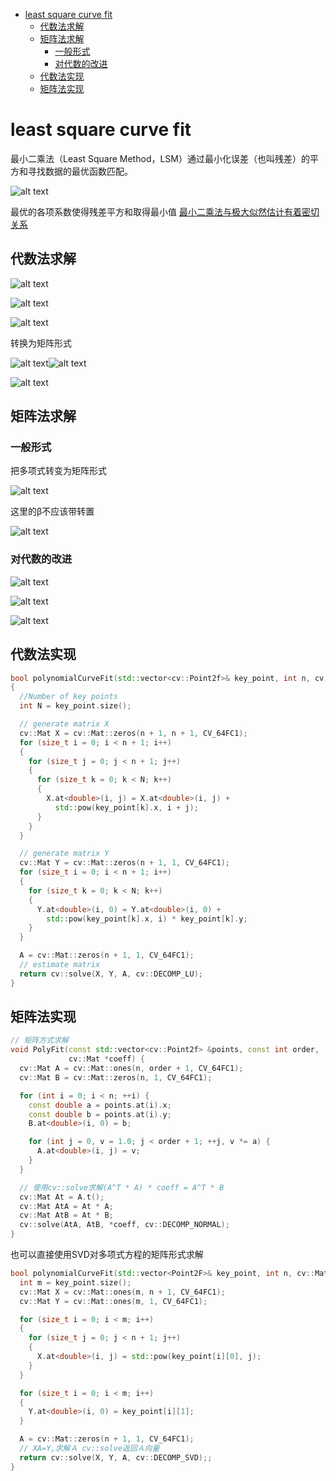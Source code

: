 - [least square curve fit](#least-square-curve-fit)
  - [代数法求解](#代数法求解)
  - [矩阵法求解](#矩阵法求解)
    - [一般形式](#一般形式)
    - [对代数的改进](#对代数的改进)
  - [代数法实现](#代数法实现)
  - [矩阵法实现](#矩阵法实现)

# least square curve fit

最小二乘法（Least Square Method，LSM）通过最小化误差（也叫残差）的平方和寻找数据的最优函数匹配。

![alt text](./img/least_square_curve_fit/image.png)

最优的各项系数使得残差平方和取得最小值
[最小二乘法与极大似然估计有着密切关系](https://www.matongxue.com/madocs/818)

## 代数法求解

![alt text](./img/least_square_curve_fit/image-1.png)

![alt text](./img/least_square_curve_fit/image-2.png)

![alt text](./img/least_square_curve_fit/image-3.png)

转换为矩阵形式

![alt text](./img/least_square_curve_fit/image-4.png)![alt text](./img/least_square_curve_fit/image-5.png)

![alt text](./img/least_square_curve_fit/image-6.png)

## 矩阵法求解

### 一般形式

把多项式转变为矩阵形式

![alt text](./img/least_square_curve_fit/image-7.png)

这里的β不应该带转置

![alt text](./img/least_square_curve_fit/image-8.png)

### 对代数的改进

![alt text](./img/least_square_curve_fit/image-9.png)

![alt text](./img/least_square_curve_fit/image-10.png)

![alt text](./img/least_square_curve_fit/image-11.png)

## 代数法实现

```cpp
bool polynomialCurveFit(std::vector<cv::Point2f>& key_point, int n, cv::Mat& A)
{
  //Number of key points
  int N = key_point.size();

  // generate matrix X
  cv::Mat X = cv::Mat::zeros(n + 1, n + 1, CV_64FC1);
  for (size_t i = 0; i < n + 1; i++)
  {
    for (size_t j = 0; j < n + 1; j++)
    {
      for (size_t k = 0; k < N; k++)
      {
        X.at<double>(i, j) = X.at<double>(i, j) +
          std::pow(key_point[k].x, i + j);
      }
    }
  }

  // generate matrix Y
  cv::Mat Y = cv::Mat::zeros(n + 1, 1, CV_64FC1);
  for (size_t i = 0; i < n + 1; i++)
  {
    for (size_t k = 0; k < N; k++)
    {
      Y.at<double>(i, 0) = Y.at<double>(i, 0) +
        std::pow(key_point[k].x, i) * key_point[k].y;
    }
  }

  A = cv::Mat::zeros(n + 1, 1, CV_64FC1);
  // estimate matrix 
  return cv::solve(X, Y, A, cv::DECOMP_LU);
}

```

## 矩阵法实现

```cpp
// 矩阵方式求解
void PolyFit(const std::vector<cv::Point2f> &points, const int order,
             cv::Mat *coeff) {
  cv::Mat A = cv::Mat::ones(n, order + 1, CV_64FC1);
  cv::Mat B = cv::Mat::zeros(n, 1, CV_64FC1);

  for (int i = 0; i < n; ++i) {
    const double a = points.at(i).x;
    const double b = points.at(i).y;
    B.at<double>(i, 0) = b;

    for (int j = 0, v = 1.0; j < order + 1; ++j, v *= a) {
      A.at<double>(i, j) = v;
    }
  }

  // 使用cv::solve求解(A^T * A) * coeff = A^T * B
  cv::Mat At = A.t();
  cv::Mat AtA = At * A;
  cv::Mat AtB = At * B;
  cv::solve(AtA, AtB, *coeff, cv::DECOMP_NORMAL);
}
```

也可以直接使用SVD对多项式方程的矩阵形式求解

```cpp
bool polynomialCurveFit(std::vector<Point2F>& key_point, int n, cv::Mat& A) {
  int m = key_point.size();
  cv::Mat X = cv::Mat::ones(m, n + 1, CV_64FC1);
  cv::Mat Y = cv::Mat::ones(m, 1, CV_64FC1);

  for (size_t i = 0; i < m; i++)
  {
    for (size_t j = 0; j < n + 1; j++)
    {
      X.at<double>(i, j) = std::pow(key_point[i][0], j);
    }
  }

  for (size_t i = 0; i < m; i++)
  {
    Y.at<double>(i, 0) = key_point[i][1];
  }

  A = cv::Mat::zeros(n + 1, 1, CV_64FC1);
  // XA=Y,求解Ａ cv::solve返回Ａ向量
  return cv::solve(X, Y, A, cv::DECOMP_SVD);;
}

```
